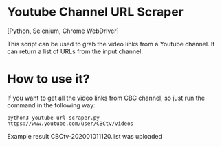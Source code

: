 # Youtube Channel URL Scraper

[Python, Selenium, Chrome WebDriver]

This script can be used to grab the video links from a Youtube channel. It can return a list of URLs from the input channel.

# How to use it?

If you want to get all the video links from CBC channel, so just run the command in the following way:

	python3 youtube-url-scraper.py https://www.youtube.com/user/CBCtv/videos
	
Example result CBCtv-202001011120.list was uploaded
